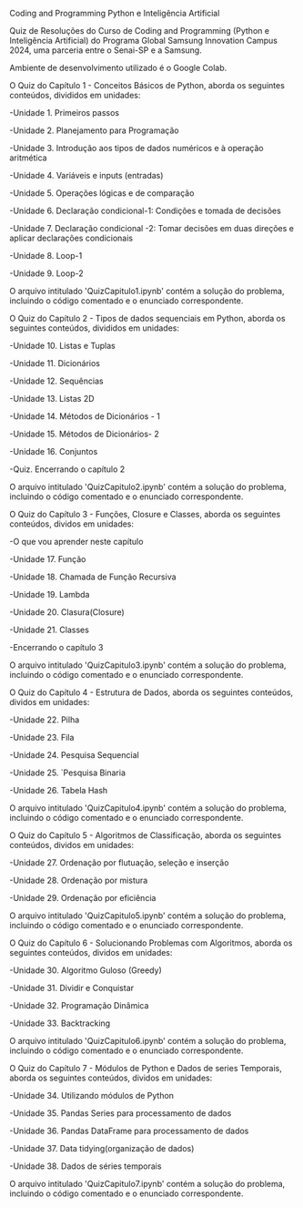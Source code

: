 Coding and Programming Python e Inteligência Artificial 

Quiz de Resoluções do Curso de Coding and Programming (Python e Inteligência Artificial) do Programa Global Samsung Innovation Campus 2024, uma parceria entre o Senai-SP e a Samsung.

Ambiente de desenvolvimento utilizado é o Google Colab.

O Quiz do Capítulo 1 - Conceitos Básicos de Python, aborda os seguintes conteúdos, divididos em unidades:

  -Unidade 1. Primeiros passos

  -Unidade 2. Planejamento para Programação

  -Unidade 3. Introdução aos tipos de dados numéricos e à operação aritmética

  -Unidade 4. Variáveis e inputs (entradas)

  -Unidade 5. Operações lógicas e de comparação

  -Unidade 6. Declaração condicional-1: Condições e tomada de decisões

  -Unidade 7. Declaração condicional -2: Tomar decisões em duas direções e aplicar declarações condicionais

  -Unidade 8. Loop-1 

  -Unidade 9. Loop-2

O arquivo intitulado 'QuizCapitulo1.ipynb' contém a solução do problema, incluindo o código comentado e o enunciado correspondente.

O Quiz do Capítulo 2 - Tipos de dados sequenciais em Python, aborda os seguintes conteúdos, divididos em unidades:

-Unidade 10. Listas e Tuplas

-Unidade 11. Dicionários

-Unidade 12. Sequências

-Unidade 13. Listas 2D

-Unidade 14. Métodos de Dicionários - 1

-Unidade 15. Métodos de Dicionários- 2

-Unidade 16. Conjuntos

-Quiz. Encerrando o capítulo 2

O arquivo intitulado 'QuizCapitulo2.ipynb' contém a solução do problema, incluindo o código comentado e o enunciado correspondente.

O Quiz do Capítulo 3 - Funções, Closure e Classes, aborda os seguintes conteúdos, dividos em unidades:

-O que vou aprender neste capítulo

-Unidade 17. Função

-Unidade 18. Chamada de Função Recursiva

-Unidade 19. Lambda

-Unidade 20. Clasura(Closure)

-Unidade 21. Classes

-Encerrando o capítulo 3

O arquivo intitulado 'QuizCapitulo3.ipynb' contém a solução do problema, incluindo o código comentado e o enunciado correspondente.

O Quiz do Capítulo 4  - Estrutura de Dados, aborda os seguintes conteúdos, dividos em unidades:

-Unidade 22. Pilha

-Unidade 23. Fila

-Unidade 24. Pesquisa Sequencial

-Unidade 25. `Pesquisa Binaria

-Unidade 26. Tabela Hash

O arquivo intitulado 'QuizCapitulo4.ipynb' contém a solução do problema, incluindo o código comentado e o enunciado correspondente.

O Quiz do Capítulo 5 - Algoritmos de Classificação, aborda os seguintes conteúdos, dividos em unidades:

-Unidade 27. Ordenação por flutuação, seleção e inserção

-Unidade 28. Ordenação por mistura

-Unidade 29. Ordenação por eficiência

O arquivo intitulado 'QuizCapitulo5.ipynb' contém a solução do problema, incluindo o código comentado e o enunciado correspondente.

O Quiz do Capítulo 6 - Solucionando Problemas com Algoritmos, aborda os seguintes conteúdos, dividos em unidades:

-Unidade 30. Algoritmo Guloso (Greedy)

-Unidade 31. Dividir e Conquistar

-Unidade 32. Programação Dinâmica

-Unidade 33. Backtracking

O arquivo intitulado 'QuizCapitulo6.ipynb' contém a solução do problema, incluindo o código comentado e o enunciado correspondente.

O Quiz do Capítulo 7 - Módulos de Python e Dados de series Temporais, aborda os seguintes conteúdos, dividos em unidades:

-Unidade 34. Utilizando módulos de Python

-Unidade 35. Pandas Series para processamento de dados

-Unidade 36. Pandas DataFrame para processamento de dados

-Unidade 37. Data tidying(organização de dados)

-Unidade 38. Dados de séries temporais

O arquivo intitulado 'QuizCapitulo7.ipynb' contém a solução do problema, incluindo o código comentado e o enunciado correspondente.
